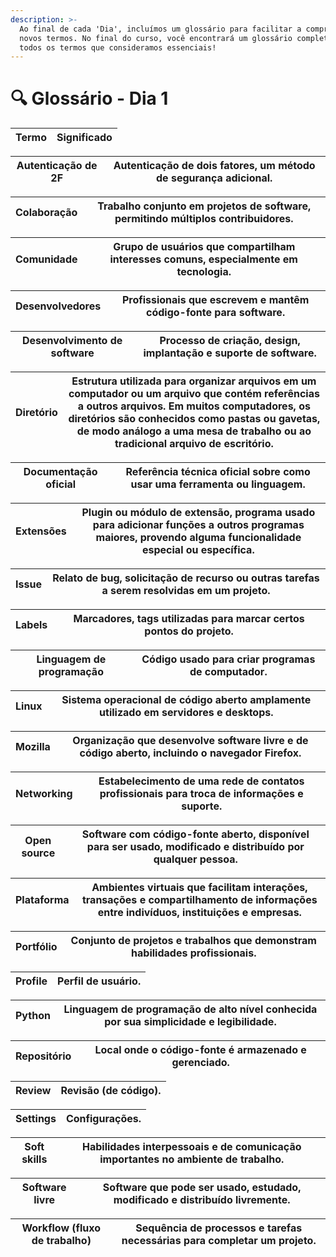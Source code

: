 ```yaml
---
description: >-
  Ao final de cada 'Dia', incluímos um glossário para facilitar a compreensão de
  novos termos. No final do curso, você encontrará um glossário completo com
  todos os termos que consideramos essenciais!
---
```


# 🔍 Glossário - Dia 1

| **Termo** | **Significado** |
| --------- | --------------- |

| **Autenticação de 2F** | Autenticação de dois fatores, um método de segurança adicional. |
| ---------------------- | --------------------------------------------------------------- |

| **Colaboração** | Trabalho conjunto em projetos de software, permitindo múltiplos contribuidores. |
| --------------- | ------------------------------------------------------------------------------- |

| **Comunidade** | Grupo de usuários que compartilham interesses comuns, especialmente em tecnologia. |
| -------------- | ---------------------------------------------------------------------------------- |

| **Desenvolvedores** | Profissionais que escrevem e mantêm código-fonte para software. |
| ------------------- | --------------------------------------------------------------- |

| **Desenvolvimento de software** | Processo de criação, design, implantação e suporte de software. |
| ------------------------------- | --------------------------------------------------------------- |

| **Diretório** | Estrutura utilizada para organizar arquivos em um computador ou um arquivo que contém referências a outros arquivos. Em muitos computadores, os diretórios são conhecidos como **pastas** ou gavetas, de modo análogo a uma mesa de trabalho ou ao tradicional arquivo de escritório. |
| ------------- | ------------------------------------------------------------------------------------------------------------------------------------------------------------------------------------------------------------------------------------------------------------------------------------- |

| **Documentação oficial** | Referência técnica oficial sobre como usar uma ferramenta ou linguagem. |
| ------------------------ | ----------------------------------------------------------------------- |

| **Extensões** | Plugin ou módulo de extensão, programa usado para adicionar funções a outros programas maiores, provendo alguma funcionalidade especial ou específica. |
| ------------- | ------------------------------------------------------------------------------------------------------------------------------------------------------ |

| **Issue** | Relato de bug, solicitação de recurso ou outras tarefas a serem resolvidas em um projeto. |
| --------- | ----------------------------------------------------------------------------------------- |

| **Labels** | Marcadores, tags utilizadas para marcar certos pontos do projeto. |
| ---------- | ----------------------------------------------------------------- |

| **Linguagem de programação** | Código usado para criar programas de computador. |
| ---------------------------- | ------------------------------------------------ |

| **Linux** | Sistema operacional de código aberto amplamente utilizado em servidores e desktops. |
| --------- | ----------------------------------------------------------------------------------- |

| **Mozilla** | Organização que desenvolve software livre e de código aberto, incluindo o navegador Firefox. |
| ----------- | -------------------------------------------------------------------------------------------- |

| **Networking** | Estabelecimento de uma rede de contatos profissionais para troca de informações e suporte. |
| -------------- | ------------------------------------------------------------------------------------------ |

| **Open source** | Software com código-fonte aberto, disponível para ser usado, modificado e distribuído por qualquer pessoa. |
| --------------- | ---------------------------------------------------------------------------------------------------------- |

| **Plataforma** | Ambientes virtuais que facilitam interações, transações e compartilhamento de informações entre indivíduos, instituições e empresas. |
| -------------- | ------------------------------------------------------------------------------------------------------------------------------------ |

| **Portfólio** | Conjunto de projetos e trabalhos que demonstram habilidades profissionais. |
| ------------- | -------------------------------------------------------------------------- |

| **Profile** | Perfil de usuário. |
| ----------- | ------------------ |

| **Python** | Linguagem de programação de alto nível conhecida por sua simplicidade e legibilidade. |
| ---------- | ------------------------------------------------------------------------------------- |

| **Repositório** | Local onde o código-fonte é armazenado e gerenciado. |
| --------------- | ---------------------------------------------------- |

| **Review** | Revisão (de código). |
| ---------- | -------------------- |

| **Settings** | Configurações. |
| ------------ | -------------- |

| **Soft skills** | Habilidades interpessoais e de comunicação importantes no ambiente de trabalho. |
| --------------- | ------------------------------------------------------------------------------- |

| **Software livre** | Software que pode ser usado, estudado, modificado e distribuído livremente. |
| ------------------ | --------------------------------------------------------------------------- |

| **Workflow (fluxo de trabalho)** | Sequência de processos e tarefas necessárias para completar um projeto. |
| -------------------------------- | ----------------------------------------------------------------------- |
